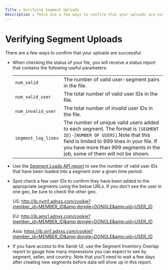 ```yaml
---
Title : Verifying Segment Uploads
Description : There are a few ways to confirm that your uploads are successful.
---
```



# Verifying Segment Uploads



There are a few ways to confirm that your uploads are successful.

- When checking the status of your file, you will receive a status
  report that contains the following useful parameters:

  <table id="sell-side-service-template__table_jj2_qpd_vwb" class="table">
  <tbody class="tbody">
  <tr class="odd row">
  <td class="entry colsep-1 rowsep-1"><code
  class="ph codeph">num_valid</code></td>
  <td class="entry colsep-1 rowsep-1">The number of valid user-segment
  pairs in the file.</td>
  </tr>
  <tr class="even row">
  <td class="entry colsep-1 rowsep-1"><code
  class="ph codeph">num_valid_user</code></td>
  <td class="entry colsep-1 rowsep-1">The total number of valid user IDs
  in the file.</td>
  </tr>
  <tr class="odd row">
  <td class="entry colsep-1 rowsep-1"><code
  class="ph codeph">num_invalid_user</code></td>
  <td class="entry colsep-1 rowsep-1">The total number of invalid user IDs
  in the file.</td>
  </tr>
  <tr class="even row">
  <td class="entry colsep-1 rowsep-1"><code
  class="ph codeph">segment_log_lines</code></td>
  <td class="entry colsep-1 rowsep-1">The number of unique valid users
  added to each segment. The format is <code
  class="ph codeph">[SEGMENT ID]-[NUMBER OF USERS]</code>.Note that this
  field is limited to 999 lines in your file. If you have more than 999
  segments in the job, some of them will not be shown.</td>
  </tr>
  </tbody>
  </table>

- Use the <a
  href="https://docs.xandr.com/bundle/xandr-api/page/segment-loads-report.html"
  class="xref" target="_blank">Segment Loads API report</a> to see the
  number of valid user IDs that have been loaded into a segment over a
  given time period.

- Spot check a few user IDs to confirm they have been added to the
  appropriate segments using the below URLs. If you don't see the user
  in one geo, be sure to check the other geo.

  US: <a
  href="https://ib.nym1.adnxs.com/cookie?member_id=MEMBER_ID&amp;dongle=DONGLE&amp;uid=USER_ID"
  class="xref"
  target="_blank">http://ib.nym1.adnxs.com/cookie?member_id=MEMBER_ID&amp;dongle=DONGLE&amp;uid=USER_ID</a>

  EU: <a
  href="https://ib.ams1.adnxs.com/cookie?member_id=MEMBER_ID&amp;dongle=DONGLE&amp;uid=USER_ID"
  class="xref"
  target="_blank">http://ib.ams1.adnxs.com/cookie?member_id=MEMBER_ID&amp;dongle=DONGLE&amp;uid=USER_ID</a>

  Asia: <a
  href="https://ib.sin1.adnxs.com/cookie?member_id=MEMBER_ID&amp;dongle=DONGLE&amp;uid=USER_ID"
  class="xref"
  target="_blank">https://ib.sin1.adnxs.com/cookie?member_id=MEMBER_ID&amp;dongle=DONGLE&amp;uid=USER_ID</a>

- If you have access to the Xandr UI, use the Segment Inventory Overlap
  report to gauge how many impressions you can expect to see by segment,
  seller, and country. Note that you’ll need to wait a few days after
  creating new segments before data will show up in this report.




